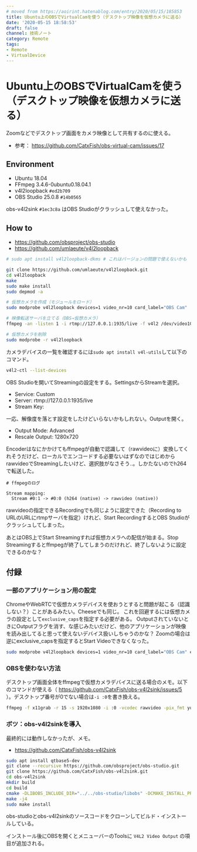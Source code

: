 ```yaml
---
# moved from https://aoirint.hatenablog.com/entry/2020/05/15/185853
title: Ubuntu上のOBSでVirtualCamを使う（デスクトップ映像を仮想カメラに送る）
date: '2020-05-15 18:58:53'
draft: false
channel: 技術ノート
category: Remote
tags:
- Remote
- VirtualDevice
---
```

# Ubuntu上のOBSでVirtualCamを使う（デスクトップ映像を仮想カメラに送る）

Zoomなどでデスクトップ画面をカメラ映像として共有するのに使える。

- 参考： https://github.com/CatxFish/obs-virtual-cam/issues/17


## Environment
- Ubuntu 18.04
- FFmpeg 3.4.6-0ubuntu0.18.04.1
- v4l2loopback `#ed2b709`
- OBS Studio 25.0.8 `#14b0565`

obs-v4l2sink `#1ec3c8a` はOBS Studioがクラッシュして使えなかった。


## How to

- https://github.com/obsproject/obs-studio
- https://github.com/umlaeute/v4l2loopback

```sh
# sudo apt install v4l2loopback-dkms # これはバージョンの問題で使えないかも

git clone https://github.com/umlaeute/v4l2loopback.git
cd v4l2loopback
make
sudo make install
sudo depmod -a
```

```sh
# 仮想カメラを作成（モジュールをロード）
sudo modprobe v4l2loopback devices=1 video_nr=10 card_label="OBS Cam"

# 映像転送サーバを立てる（OBS→仮想カメラ）
ffmpeg -an -listen 1 -i rtmp://127.0.0.1:1935/live -f v4l2 /dev/video10

# 仮想カメラを削除
sudo modprobe -r v4l2loopback
```

カメラデバイスの一覧を確認するには`sudo apt install v4l-utils`して以下のコマンド。

```sh
v4l2-ctl --list-devices
```

OBS Studioを開いてStreamingの設定をする。SettingsからStreamを選択。

- Service: Custom
- Server: rtmp://127.0.0.1:1935/live
- Stream Key:

一応、解像度を落とす設定をしたけどいらないかもしれない。Outputを開く。

- Output Mode: Advanced
- Rescale Output: 1280x720

Encoderはなにかかけてもffmpegが自動で認識して（rawvideoに）変換してくれそうだけど、ローカルでエンコードする必要ないはずなのではじめからrawvideoでStreamingしたいけど、選択肢がなさそう..。しかたないのでh264で転送した。

```
# ffmpegのログ

Stream mapping:
  Stream #0:1 -> #0:0 (h264 (native) -> rawvideo (native))
```

rawvideoの指定できるRecordingでも同じように設定できた（Recording to URLのURLにrtmpサーバを指定）けれど、Start RecordingするとOBS Studioがクラッシュしてしまった。

あとはOBS上でStart Streamingすれば仮想カメラへの配信が始まる。Stop Streamingするとffmpegが終了してしまうのだけれど、終了しないように設定できるのかな？


## 付録

### 一部のアプリケーション用の設定

ChromeやWebRTCで仮想カメラデバイスを使おうとすると問題が起こる（認識しない？）ことがあるみたい。Cheeseでも同じ。
これを回避するには仮想カメラの設定として`exclusive_caps`を指定する必要がある。
OutputされていないときにOutputフラグを消す、な感じみたいだけど、他のアプリケーションが映像を読み出してると思って使えないデバイス扱いしちゃうのかな？
Zoomの場合は逆にexclusive_capsを指定するとStart Videoできなくなった。

```sh
sudo modprobe v4l2loopback devices=1 video_nr=10 card_label="OBS Cam" exclusive_caps=1
```


### OBSを使わない方法

デスクトップ画面全体をffmpegで仮想カメラデバイスに送る場合のメモ。以下のコマンドが使える（ https://github.com/CatxFish/obs-v4l2sink/issues/5 ）。デスクトップ番号が0でない場合は`-i :0`を書き換える。

```sh
ffmpeg -f x11grab -r 15 -s 1920x1080 -i :0 -vcodec rawvideo -pix_fmt yuv420p -threads 0 -f v4l2 /dev/video0
```


### ボツ：obs-v4l2sinkを導入

最終的には動作しなかったが、メモ。

- https://github.com/CatxFish/obs-v4l2sink

```sh
sudo apt install qtbase5-dev
git clone --recursive https://github.com/obsproject/obs-studio.git
git clone https://github.com/CatxFish/obs-v4l2sink.git
cd obs-v4l2sink
mkdir build
cd build
cmake -DLIBOBS_INCLUDE_DIR="../../obs-studio/libobs" -DCMAKE_INSTALL_PREFIX=/usr ..
make -j4
sudo make install
```

obs-studioとobs-v4l2sinkのソースコードをクローンしてビルド・インストールしている。

インストール後にOBSを開くとメニューバーのToolsに `V4L2 Video Output` の項目が追加される。
